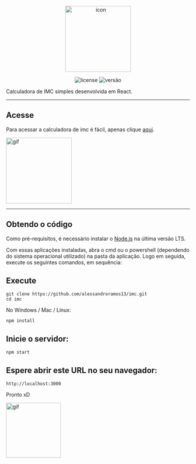 <p align="center">
    <img src="https://icons.iconarchive.com/icons/custom-icon-design/silky-line-user/128/men-2-icon.png" alt="icon" height="180">
</p>

<p align="center">
    <img src="https://img.shields.io/github/license/mashape/apistatus.svg" alt="license"/>
    <img src="https://img.shields.io/badge/version-1.3-red" alt="versão">
</p>

Calculadora de IMC simples desenvolvida em React.

---

## Acesse

Para acessar a calculadora de imc é fácil, apenas clique [aqui](https://calculadoradeimc.vercel.app/).

<img src="https://media.giphy.com/media/7C7pNe8NIpbFe/giphy.gif" alt="gif" height="180px" width="180px" >

---

## Obtendo o código

Como pré-requisitos, é necessário instalar o [Node.js](https://nodejs.org/pt-br/download/) na última versão LTS.

Com essas aplicações instaladas, abra o cmd ou o powershell (dependendo do sistema operacional utilizado) na pasta da aplicação. Logo em seguida, execute os seguintes comandos, em sequência:

## Execute
```
git clone https://github.com/alessandroramos13/imc.git
cd imc
```
No Windows / Mac / Linux:
```
npm install
```

## Inicie o servidor:
```
npm start
```

## Espere abrir este URL no seu navegador:
```
http://localhost:3000
```

Pronto xD

<img src="https://media.giphy.com/media/1xVfHenZgbysbdumIP/giphy.gif" alt="gif" height="150px" >

